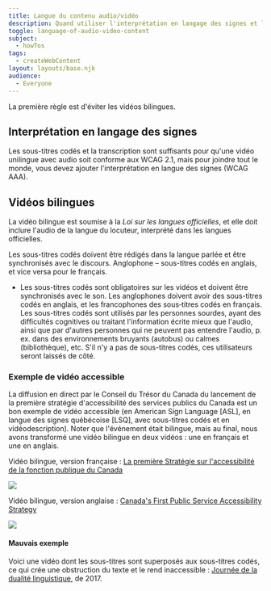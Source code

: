 ```yaml
---
title: Langue du contenu audio/vidéo
description: Quand utiliser l'interprétation en langage des signes et les vidéos bilingues, outils et exemples de vidéos accessibles.
toggle: language-of-audio-video-content
subject:
  - howTos
tags:
  - createWebContent
layout: layouts/base.njk
audience:
  - Everyone
---
```



La première règle est d'éviter les vidéos bilingues.

## **Interprétation en langage des signes**
Les sous-titres codés et la transcription sont suffisants pour qu'une vidéo unilingue avec audio soit conforme aux WCAG 2.1, mais pour joindre tout le monde, vous devez ajouter l'interprétation en langue des signes (WCAG AAA).

## **Vidéos bilingues**
La vidéo bilingue est soumise à la _Loi sur les langues officielles_, et elle doit inclure l'audio de la langue du locuteur, interprété dans les langues officielles.

Les sous-titres codés doivent être rédigés dans la langue parlée et être synchronisés avec le discours. Anglophone – sous-titres codés en anglais, et vice versa pour le français.

- Les sous-titres codés sont obligatoires sur les vidéos et doivent être synchronisés avec le son. Les anglophones doivent avoir des sous-titres codés en anglais, et les francophones des sous‑titres codés en français. Les sous-titres codés sont utilisés par les personnes sourdes, ayant des difficultés cognitives ou traitant l'information écrite mieux que l'audio, ainsi que par d'autres personnes qui ne peuvent pas entendre l'audio, p. ex. dans des environnements bruyants (autobus) ou calmes (bibliothèque), etc. S'il n'y a pas de sous-titres codés, ces utilisateurs seront laissés de côté.

### **Exemple de vidéo accessible**
La diffusion en direct par le Conseil du Trésor du Canada du lancement de la première stratégie d'accessibilité des services publics du Canada est un bon exemple de vidéo accessible (en American Sign Language [ASL], en langue des signes québécoise [LSQ], avec sous-titres codés et en vidéodescription). Noter que l'événement était bilingue, mais au final, nous avons transformé une vidéo bilingue en deux vidéos : une en français et une en anglais.

Vidéo bilingue, version française : [La première Stratégie sur l'accessibilité de la fonction publique du Canada](https://www.youtube.com/watch?v=acWNxPWQnrE)

![](RackMultipart20230907-1-i6sme8_html_d90410e30a4d4fb7.png)

Vidéo bilingue, version anglaise : [Canada's First Public Service Accessibility Strategy](https://www.youtube.com/watch?v=zhrz1NIZkjc&list=PLSUro1UBralqyMDgYaLlF7q3gMGEvEyte&index=2)

![](RackMultipart20230907-1-i6sme8_html_8615dc19e863edb.png)

#### **Mauvais exemple**
Voici une vidéo dont les sous-titres sont superposés aux sous-titres codés, ce qui crée une obstruction du texte et le rend inaccessible : [Journée de la dualité linguistique](https://www.youtube.com/watch?v=L7JOlOQAK58), de 2017.
